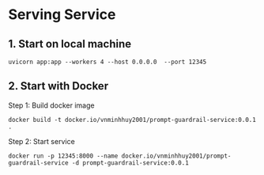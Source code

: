 # Serving Service

## 1. Start on local machine
```
uvicorn app:app --workers 4 --host 0.0.0.0  --port 12345
```

## 2. Start with Docker
Step 1: Build docker image
```
docker build -t docker.io/vnminhhuy2001/prompt-guardrail-service:0.0.1 .
```

Step 2: Start service
```
docker run -p 12345:8000 --name docker.io/vnminhhuy2001/prompt-guardrail-service -d prompt-guardrail-service:0.0.1
```